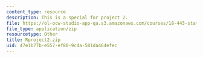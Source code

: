 ```yaml
---
content_type: resource
description: This is a special for project 2.
file: https://ol-ocw-studio-app-qa.s3.amazonaws.com/courses/18-443-statistics-for-applications-spring-2015/47e1b77be557ef809c4a581da464efec_Rproject2.zip
file_type: application/zip
resourcetype: Other
title: Rproject2.zip
uid: 47e1b77b-e557-ef80-9c4a-581da464efec
---
```


